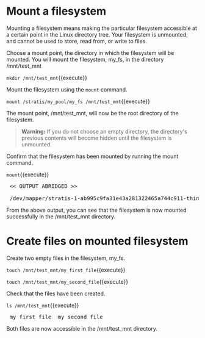 # Mount a filesystem

Mounting a filesystem means making the particular filesystem accessible at a certain point in the Linux directory tree. Your filesystem is unmounted, and cannot be used to store, read from, or write to files.

Choose a mount point, the directory in which the filesystem will be mounted. You will mount the filesystem, my_fs, in the directory /mnt/test_mnt

`mkdir /mnt/test_mnt`{{execute}}

Mount the filesystem using the `mount` command.

`mount /stratis/my_pool/my_fs /mnt/test_mnt`{{execute}}

The mount point, /mnt/test_mnt, will now be the root directory of the filesystem.

>__Warning:__ If you do not choose an empty directory, the directory's previous contents will become hidden until the filesystem is unmounted.

Confirm that the filesystem has been mounted by running the mount command.

`mount`{{execute}}

<pre class="file">
 << OUTPUT ABRIDGED >>

 /dev/mapper/stratis-1-ab995c9fa31e43a281322465a744c911-thin-fs-0f808d165a264b779cb9108f7176c098 on /mnt/test_mnt type xfs (rw,relatime,seclabel,attr2,inode64,sunit=2048,swidth=2048,noquota)
</pre>

From the above output, you can see that the filesystem is now mounted successfully in the /mnt/test_mnt directory.

# Create files on mounted filesystem

Create two empty files in the filesystem, my_fs.

`touch /mnt/test_mnt/my_first_file`{{execute}}

`touch /mnt/test_mnt/my_second_file`{{execute}}

Check that the files have been created.

`ls /mnt/test_mnt`{{execute}}

<pre class="file">
 my_first_file  my_second_file
</pre>

Both files are now accessible in the /mnt/test_mnt directory.
